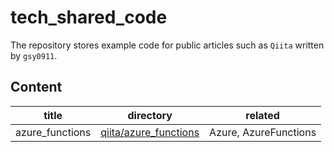 # tech_shared_code

The repository stores example code for public articles such as `Qiita` written by `gsy0911`.

## Content

| title | directory | related |
|:---:|:---:|:---:|
| azure_functions | [qiita/azure_functions](./qiita/azure_functions) | Azure, AzureFunctions |
